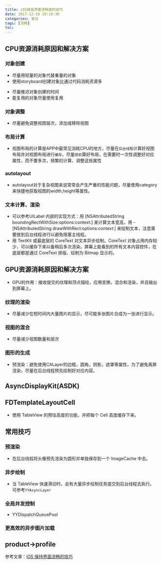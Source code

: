 ```yaml
---
title: iOS提高界面流畅度的技巧
date: 2017-12-19 19:10:30
categories: 笔记
tags: [流畅]
toc:
---
```


## CPU资源消耗原因和解决方案
### 对象创建
* 尽量用轻量的对象代替重量的对象
* 使用storyboard创建对象比通过代码消耗资源多
<!--more-->
* 尽量推迟对象创建的时间
* 能复用的对象尽量使用复用

### 对象调整
* 尽量避免调整视图层次，添加或移除视图

### 布局计算
* 视图布局的计算是APP中最常见消耗CPU的地方，尽量在`后台线程`计算好视图布局并对视图布局进行`缓存`，尽量`提前`算好布局，在需要时一次性调整好对应属性，而不要多次，频繁的计算、调整这些属性

### autolayout
* autolayout对于复杂视图来说常常会产生严重的性能问题，尽量使用category来快捷地获取视图的width,height等属性。

### 文本计算、渲染
* 可以参考UILabel 内部的实现方式：用 [NSAttributedString boundingRectWithSize:options:context:] 来计算文本宽高，用 -[NSAttributedString drawWithRect:options:context:] 来绘制文本，注意需要放到后台线程进行以避免阻塞主线程。
* 用 TextKit 或最底层的 CoreText 对文本异步绘制。CoreText 对象占用内存较少，可以缓存下来以备稍后多次渲染。屏幕上能看到的所有文本内容控件，在底层都是通过 CoreText 排版、绘制为 Bitmap 显示的。

## GPU资源消耗原因和解决方案
* GPU的作用：接收提交的纹理和顶点描绘，应用变换，混合和渲染，并且输出到屏幕上。

### 纹理的渲染
* 尽量减少在短时间内大量图片的显示，尽可能多张图片合成为一张进行显示。

### 视图的混合
* 尽量减少视图数量和层次

### 图形的生成
* 预渲染：避免使用CALayer的边框，圆角，阴影，遮罩等属性，为了避免离屏渲染，尽量在后台线程预先绘制好对应内容。

## AsyncDisplayKit(ASDK)

## FDTemplateLayoutCell
* 使用 TableView 的预估高度的功能，并把每个 Cell 高度缓存下来。

## 常用技巧
### 预渲染
* 在后台线程将头像预先渲染为圆形并单独保存到一个 ImageCache 中去。

### 异步绘制
* 当 TableView 快速滑动时，会有大量异步绘制任务提交到后台线程去执行。可参考`YYAsyncLayer`

### 全局并发控制
* YYDispatchQueuePool

### 更高效的异步图片加载

## product->profile


参考文章：[iOS 保持界面流畅的技巧](https://blog.ibireme.com/2015/11/12/smooth_user_interfaces_for_ios/)

